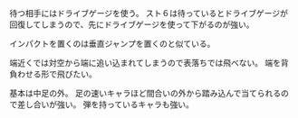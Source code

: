 待つ相手にはドライブゲージを使う。
スト６は待っているとドライブゲージが回復してしまうので、先にドライブゲージを使って下がるのが強い。

インパクトを置くのは垂直ジャンプを置くのと似ている。

端近くでは対空から端に追い込まれてしまうので表落ちでは飛べない。
端を背負わせる形で飛びたい。

基本は中足の外。
足の速いキャラほど間合いの外から踏み込んで当てられるので差し合いが強い。
弾を持っているキャラも強い。
